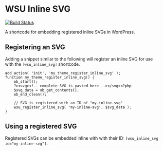 # WSU Inline SVG

[![Build Status](https://travis-ci.org/washingtonstateuniversity/WSUWP-Plugin-WSU-Inline-SVG.svg?branch=master)](https://travis-ci.org/washingtonstateuniversity/WSUWP-Plugin-WSU-Inline-SVG)

A shortcode for embedding registered inline SVGs in WordPress.

## Registering an SVG

Adding a snippet similar to the following will register an inline SVG for use with the `[wsu_inline_svg]` shortcode.

```
add_action( 'init', 'my_theme_register_inline_svg' );
function my_theme_register_inline_svg() {
	ob_start();
	?><svg><!-- complete SVG is pasted here --></svg><?php
	$svg_data = ob_get_contents();
	ob_end_clean();

	// SVG is registered with an ID of "my-inline-svg"
	wsu_register_inline_svg( 'my-inline-svg', $svg_data );
}
```

## Using a registered SVG

Registered SVGs can be embedded inline with with their ID: `[wsu_inline_svg id="my-inline-svg"]`.
